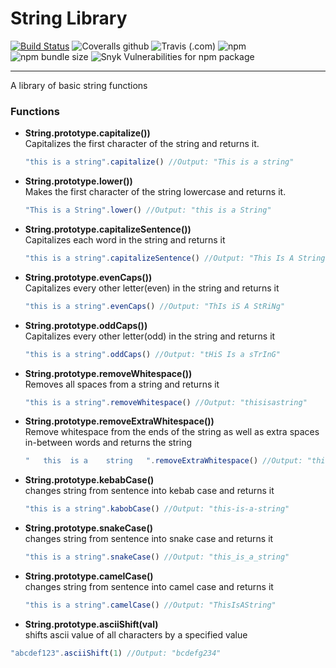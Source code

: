 # String Library

[![Build Status](https://travis-ci.com/spglancy/strLib.svg?branch=master)](https://travis-ci.com/spglancy/strLib)
![Coveralls github](https://img.shields.io/coveralls/github/spglancy/strLib.svg)
![Travis (.com)](https://img.shields.io/travis/com/spglancy/strLib.svg)
![npm](https://img.shields.io/npm/v/sariel_str_functions_lib.svg)
![npm bundle size](https://img.shields.io/bundlephobia/min/sariel_str_functions_lib.svg)
![Snyk Vulnerabilities for npm package](https://img.shields.io/snyk/vulnerabilities/npm/sariel_str_functions_lib.svg)

---

A library of basic string functions

### Functions

- **String.prototype.capitalize())**  
  Capitalizes the first character of the string and returns it.
  ```js
  "this is a string".capitalize() //Output: "This is a string"
  ```
- **String.prototype.lower())**  
  Makes the first character of the string lowercase and returns it.
  ```js
  "This is a String".lower() //Output: "this is a String"
  ```
- **String.prototype.capitalizeSentence())**  
  Capitalizes each word in the string and returns it
  ```js
  "this is a string".capitalizeSentence() //Output: "This Is A String"
  ```
- **String.prototype.evenCaps())**  
  Capitalizes every other letter(even) in the string and returns it
  ```js
  "this is a string".evenCaps() //Output: "ThIs iS A StRiNg"
  ```
- **String.prototype.oddCaps())**  
  Capitalizes every other letter(odd) in the string and returns it
  ```js
  "this is a string".oddCaps() //Output: "tHiS Is a sTrInG"
  ```
- **String.prototype.removeWhitespace())**  
  Removes all spaces from a string and returns it
  ```js
  "this is a string".removeWhitespace() //Output: "thisisastring"
  ```
- **String.prototype.removeExtraWhitespace())**  
  Remove whitespace from the ends of the string as well as extra spaces in-between words and returns the string

  ```js
  "   this  is a    string   ".removeExtraWhitespace() //Output: "this is a string"
  ```

- **String.prototype.kebabCase()**  
  changes string from sentence into kebab case and returns it
  ```js
  "this is a string".kabobCase() //Output: "this-is-a-string"
  ```
- **String.prototype.snakeCase()**  
  changes string from sentence into snake case and returns it
  ```js
  "this is a string".snakeCase() //Output: "this_is_a_string"
  ```
- **String.prototype.camelCase()**  
  changes string from sentence into camel case and returns it
  ```js
  "this is a string".camelCase() //Output: "ThisIsAString"
  ```
- **String.prototype.asciiShift(val)**  
  shifts ascii value of all characters by a specified value

```js
"abcdef123".asciiShift(1) //Output: "bcdefg234"
```
